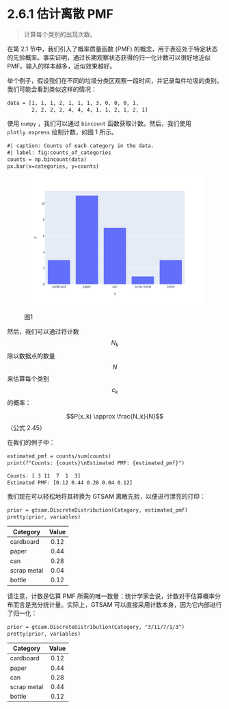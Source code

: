 # 2.6.1 估计离散 PMF

> 计算每个类别的出现次数。

在第 2.1 节中，我们引入了概率质量函数 (PMF) 的概念，用于表征处于特定状态的先验概率。事实证明，通过长期观察状态获得的归一化计数可以很好地近似 PMF。输入的样本越多，近似效果越好。

举个例子，假设我们在不同的垃圾分类区观察一段时间，并记录每件垃圾的类别。我们可能会看到类似这样的情况：

```
data = [1, 1, 1, 2, 1, 1, 1, 3, 0, 0, 0, 1,
        2, 2, 2, 2, 4, 4, 4, 1, 1, 2, 1, 2, 1]
```

使用 `numpy` ，我们可以通过 `bincount` 函数获取计数。然后，我们使用 `plotly.express` 绘制计数，如图 1 所示。

```
#| caption: Counts of each category in the data.
#| label: fig:counts_of_categories
counts = np.bincount(data)
px.bar(x=categories, y=counts)
```

<figure><img src="../.gitbook/assets/image (8).png" alt=""><figcaption><p>图1</p></figcaption></figure>

然后，我们可以通过将计数$$N_k$$
除以数据点的数量$$N$$
来估算每个类别$$c_k$$
的概率：

$$P(x_k) \approx \frac{N_k}{N}$$（公式 2.45）

在我们的例子中：

```
estimated_pmf = counts/sum(counts)
print(f"Counts: {counts}\nEstimated PMF: {estimated_pmf}")
```

```
Counts: [ 3 11  7  1  3]
Estimated PMF: [0.12 0.44 0.28 0.04 0.12]
```

我们现在可以轻松地将其转换为 GTSAM 离散先验，以便进行漂亮的打印：

```
prior = gtsam.DiscreteDistribution(Category, estimated_pmf)
pretty(prior, variables)
```

<table><thead><tr><th>Category</th><th align="center" valign="middle">Value</th></tr></thead><tbody><tr><td>cardboard</td><td align="center" valign="middle">0.12</td></tr><tr><td>paper</td><td align="center" valign="middle">0.44</td></tr><tr><td>can</td><td align="center" valign="middle">0.28</td></tr><tr><td>scrap metal</td><td align="center" valign="middle">0.04</td></tr><tr><td>bottle</td><td align="center" valign="middle">0.12</td></tr></tbody></table>

请注意，计数是估算 PMF 所需的唯一数量：统计学家会说，计数对于估算概率分布而言是充分统计量。实际上，GTSAM 可以直接采用计数本身，因为它内部进行了归一化：

```
prior = gtsam.DiscreteDistribution(Category, "3/11/7/1/3")
pretty(prior, variables)
```

| Category    | Value |
| ----------- | :---: |
| cardboard   |  0.12 |
| paper       |  0.44 |
| can         |  0.28 |
| scrap metal |  0.44 |
| bottle      |  0.12 |

